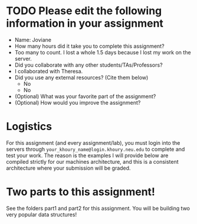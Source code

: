 # TODO Please edit the following information in your assignment

- Name: Joviane
- How many hours did it take you to complete this assignment?
- Too many to count. I lost a whole 1.5 days because I lost my work on the server.
- Did you collaborate with any other students/TAs/Professors?
- I collaborated with Theresa.
- Did you use any external resources? (Cite them below)
  - No
  - No
- (Optional) What was your favorite part of the assignment?
- (Optional) How would you improve the assignment?

# Logistics

For this assignment (and every assignment/lab), you must login into the servers through `your_khoury_name@login.khoury.neu.edu` to complete and test your work. The reason is the examples I will provide below are compiled strictly for our machines architecture, and this is a consistent architecture where your submission will be graded.

# Two parts to this assignment!

See the folders part1 and part2 for this assignment. You will be building two very popular data structures!

